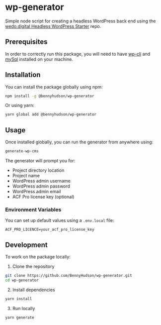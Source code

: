 # wp-generator

Simple node script for creating a headless WordPress back end using the [wedo.digital Headless WordPress Starter](https://github.com/BennyHudson/wedo-headless-starter) repo.

## Prerequisites

In order to correctly run this package, you will need to have [wp-cli](https://wp-cli.org/) and [mySql](https://dev.mysql.com/doc/refman/8.4/en/mysql.html) installed on your machine.

## Installation

You can install the package globally using npm:

```bash
npm install -g @bennyhudson/wp-generator
```

Or using yarn:

```bash
yarn global add @bennyhudson/wp-generator
```

## Usage

Once installed globally, you can run the generator from anywhere using:

```bash
generate-wp-cms
```

The generator will prompt you for:
- Project directory location
- Project name
- WordPress admin username
- WordPress admin password
- WordPress admin email
- ACF Pro license key (optional)

### Environment Variables

You can set up default values using a `.env.local` file:

```env
ACF_PRO_LICENCE=your_acf_pro_license_key
```

## Development

To work on the package locally:

1. Clone the repository
```bash
git clone https://github.com/BennyHudson/wp-generator.git
cd wp-generator
```

2. Install dependencies
```bash
yarn install
```

3. Run locally
```bash
yarn generate
```

